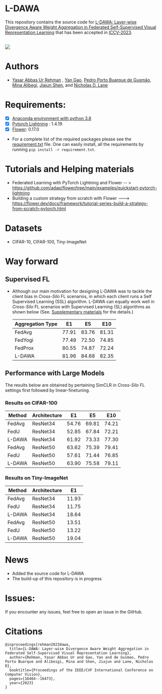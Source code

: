 # L-DAWA
This repository contains the source code for [L-DAWA: Layer-wise Divergence Aware Weight Aggregation in Federated Self-Supervised Visual Representation Learning](https://arxiv.org/abs/2307.07393) that has been accepted in [ICCV-2023](https://iccv2023.thecvf.com/). </br>  </br>

![](https://media.licdn.com/dms/image/D5622AQFDxcNyaVZKIg/feedshare-shrink_1280/0/1689607002732?e=1701907200&v=beta&t=ecvtXsNORK-DBvstI1vsgFMJMmPNbYfBnA8tg3AU8_M)

# Authors
- [Yasar Abbas Ur Rehman](https://yasar-rehman.github.io/yasar/) ,  [Yan Gao](https://www.cst.cam.ac.uk/people/yg381), [Pedro Porto Buarque de Gusmão](https://portobgusmao.com/), [Mina Alibegi](https://www.linkedin.com/in/mina-alibeigi-2b47739a/?originalSubdomain=se), [Jiajun Shen](https://www.linkedin.com/in/jiajunshen/), and [Nicholas D. Lane](http://niclane.org/) <br>

# Requirements:
- [x] [Anaconda environment with python 3.8](https://docs.conda.io/projects/conda/en/4.6.0/_downloads/52a95608c49671267e40c689e0bc00ca/conda-cheatsheet.pdf) 
- [x] [Pytorch Lightning](https://lightning.ai/) : 1.4.19
- [x] [Flower](https://flower.dev/): 0.17.0 <br>

* For a complete list of the required packages please see the [requirement.txt](https://github.com/yasar-rehman/L-DAWA/blob/main/requirements.txt) file. One can easily install, all the requirements by running ````pip install -r requirement.txt````.
# Tutorials and Helping materials
* Federated Learning with PyTorch Lightning and Flower -- > https://github.com/adap/flower/tree/main/examples/quickstart-pytorch-lightning
* Building a custom strategy from scratch with Flower ---> https://flower.dev/docs/framework/tutorial-series-build-a-strategy-from-scratch-pytorch.html


# Datasets
* CIFAR-10, CIFAR-100, Tiny-ImageNet

# Way forward
## Supervised FL
* Although our main motivation for designing L-DAWA was to tackle the client bias in _Cross-Silo_ FL scenarios, in which each client runs a Self Supervised Learning (SSL) algorithm. L-DAWA can equally work well in _Cross-Silo_ FL scenarios with Supervised Learning (SL) algorithms as shown below (See. [Supplementary materials](https://yasar-rehman.github.io/files/ICCV2023_image_SSL_FL__supplementary_.pdf) for the details.)


  |Aggregation Type | E1 | E5 | E10|
  |-----------------|----|----|----| 
  FedAvg  | 77.91 | 83.76 | 81.31 |
  FedYogi | 77.49 | 72.50 | 74.85 |
  FedProx | 80.55 | 74.87 | 72.24 |
  L-DAWA  | 81.96 | 84.68 |  82.35|
   



## Performance with Large Models
The results below are obtained by pertaining SimCLR in _Cross-Silo_ FL settings first followed by linear-finetuning. 

### Results on CIFAR-100
  |Method | Architecture | E1 | E5 |E10|
  |-------|--------------|----|----|----|
  FedAvg | ResNet34 | 54.76  | 69.81 | 74.21|
  FedU | ResNet34 | 52.85 | 67.84 | 72.21|
  L-DAWA | ResNet34  | 61.92 | 73.33  | 77.30|
  FedAvg  |ResNet50 | 63.62  | 75.39 | 79.41 |
  FedU    |ResNet50 | 57.61 | 71.44 |  76.85 |
  L-DAWA  |ResNet50  | 63.90 | 75.58 | 79.11| 

### Results on Tiny-ImageNet
  
  |Method | Architecture | E1 |
  |-------|--------------|----|
  FedAvg | ResNet34|11.93|
  FedU   | ResNet34|11.75|
  L-DAWA | ResNet34 |18.64|
  FedAvg | ResNet50|13.51|
  FedU   | ResNet50|13.22|
  L-DAWA| ResNet50 |19.04|
         

# News
* Added the source code for L-DAWA
* The build-up of this repository is in progress

# Issues: 
If you encounter any issues, feel free to open an issue in the GitHub. 

# Citations
````
@inproceedings{rehman2023dawa,
  title={L-DAWA: Layer-wise Divergence Aware Weight Aggregation in Federated Self-Supervised Visual Representation Learning},
  author={Rehman, Yasar Abbas Ur and Gao, Yan and de Gusmao, Pedro Porto Buarque and Alibeigi, Mina and Shen, Jiajun and Lane, Nicholas D},
  booktitle={Proceedings of the IEEE/CVF International Conference on Computer Vision},
  pages={16464--16473},
  year={2023}
}
````
